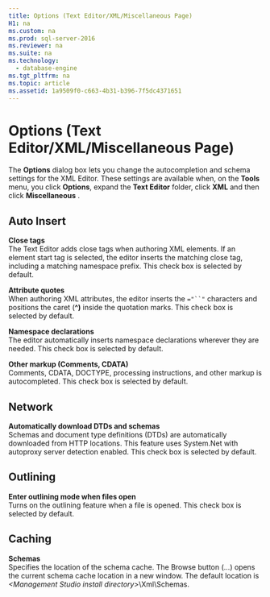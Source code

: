 ```yaml
---
title: Options (Text Editor/XML/Miscellaneous Page)
H1: na
ms.custom: na
ms.prod: sql-server-2016
ms.reviewer: na
ms.suite: na
ms.technology: 
  - database-engine
ms.tgt_pltfrm: na
ms.topic: article
ms.assetid: 1a9509f0-c663-4b31-b396-7f5dc4371651
---
```

# Options (Text Editor/XML/Miscellaneous Page)
  The **Options** dialog box lets you change the autocompletion and schema settings for the XML Editor. These settings are available when, on the **Tools** menu, you click **Options**, expand the **Text Editor** folder, click **XML** and then click **Miscellaneous** .  
  
## Auto Insert  
 **Close tags**  
 The Text Editor adds close tags when authoring XML elements. If an element start tag is selected, the editor inserts the matching close tag, including a matching namespace prefix. This check box is selected by default.  
  
 **Attribute quotes**  
 When authoring XML attributes, the editor inserts the `="``"` characters and positions the caret \(**^\)** inside the quotation marks. This check box is selected by default.  
  
 **Namespace declarations**  
 The editor automatically inserts namespace declarations wherever they are needed. This check box is selected by default.  
  
 **Other markup \(Comments, CDATA\)**  
 Comments, CDATA, DOCTYPE, processing instructions, and other markup is autocompleted. This check box is selected by default.  
  
## Network  
 **Automatically download DTDs and schemas**  
 Schemas and document type definitions \(DTDs\) are automatically downloaded from HTTP locations. This feature uses System.Net with autoproxy server detection enabled. This check box is selected by default.  
  
## Outlining  
 **Enter outlining mode when files open**  
 Turns on the outlining feature when a file is opened. This check box is selected by default.  
  
## Caching  
 **Schemas**  
 Specifies the location of the schema cache. The Browse button \(...\) opens the current schema cache location in a new window. The default location is *\<Management Studio install directory\>*\\Xml\\Schemas.  
  
  